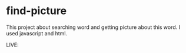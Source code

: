 # find-picture

This project about searching word and getting picture about this word. I used javascript and html.

LIVE:
